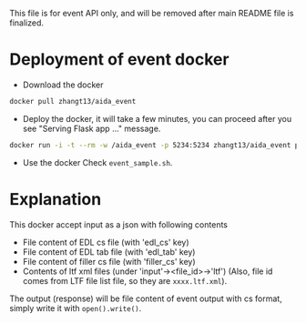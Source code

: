 This file is for event API only, and will be removed after main README file is finalized.

# Deployment of event docker
* Download the docker
```bash
docker pull zhangt13/aida_event
```
* Deploy the docker, it will take a few minutes, you can proceed after you see "Serving Flask app ..." message.
```bash
docker run -i -t --rm -w /aida_event -p 5234:5234 zhangt13/aida_event python gail_event.py
```
* Use the docker
Check `event_sample.sh`.

# Explanation
This docker accept input as a json with following contents
* File content of EDL cs file (with 'edl_cs' key)
* File content of EDL tab file (with 'edl_tab' key)
* File content of filler cs file (with 'filler_cs' key)
* Contents of ltf xml files (under 'input'-><file_id>->'ltf') (Also, file id comes from LTF file list file, so they are `xxxx.ltf.xml`).

The output (response) will be file content of event output with cs format, simply write it with `open().write()`.